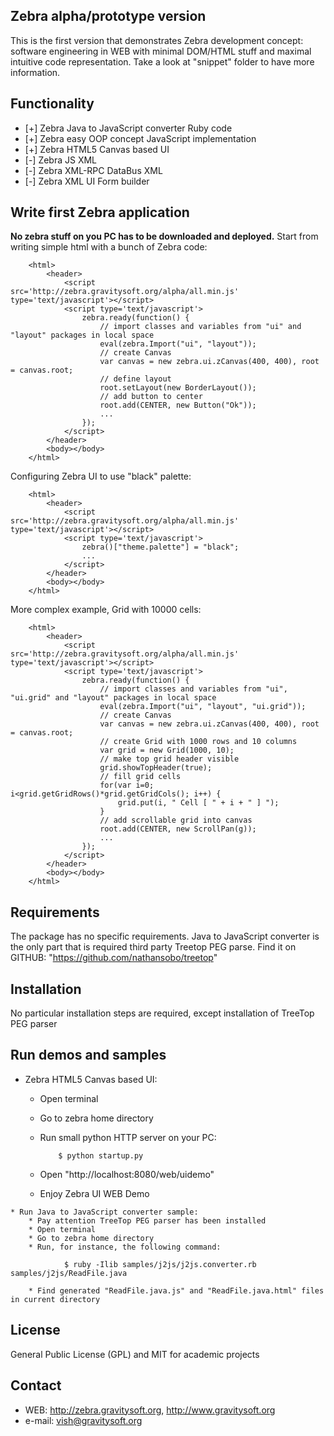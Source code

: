 ## Zebra alpha/prototype version

This is the first version that demonstrates Zebra development concept: software engineering in WEB with minimal
DOM/HTML stuff and maximal intuitive code representation. Take a look at "snippet" folder to have more information. 

## Functionality

   * [+] Zebra Java to JavaScript converter Ruby code
   * [+] Zebra easy OOP concept JavaScript implementation
   * [+] Zebra HTML5 Canvas based UI
   * [-] Zebra JS XML
   * [-] Zebra XML-RPC DataBus XML
   * [-] Zebra XML UI Form builder

## Write first Zebra application

**No zebra stuff on you PC has to be downloaded and deployed.** Start from writing simple html with a bunch of Zebra code:

		<html>
			<header>
				<script src='http://zebra.gravitysoft.org/alpha/all.min.js' type='text/javascript'></script>
				<script type='text/javascript'>
				    zebra.ready(function() {
						// import classes and variables from "ui" and "layout" packages in local space
						eval(zebra.Import("ui", "layout"));
						// create Canvas
					    var canvas = new zebra.ui.zCanvas(400, 400), root = canvas.root;
						// define layout
						root.setLayout(new BorderLayout());
						// add button to center
						root.add(CENTER, new Button("Ok"));
						...
			 		});
				</script>
			</header>
			<body></body>
		</html>

Configuring Zebra UI to use "black" palette:

		<html>
			<header>
				<script src='http://zebra.gravitysoft.org/alpha/all.min.js' type='text/javascript'></script>
				<script type='text/javascript'>
					zebra()["theme.palette"] = "black";
					...
				</script>
			</header>
			<body></body>
		</html>

More complex example, Grid with 10000 cells:

		<html>
			<header>
				<script src='http://zebra.gravitysoft.org/alpha/all.min.js' type='text/javascript'></script>
				<script type='text/javascript'>
				    zebra.ready(function() {
						// import classes and variables from "ui", "ui.grid" and "layout" packages in local space
						eval(zebra.Import("ui", "layout", "ui.grid"));
						// create Canvas
					    var canvas = new zebra.ui.zCanvas(400, 400), root = canvas.root;
						// create Grid with 1000 rows and 10 columns
						var grid = new Grid(1000, 10);
						// make top grid header visible
						grid.showTopHeader(true);
						// fill grid cells
						for(var i=0; i<grid.getGridRows()*grid.getGridCols(); i++) {
							grid.put(i, " Cell [ " + i + " ] ");
						}
						// add scrollable grid into canvas
						root.add(CENTER, new ScrollPan(g));
						...
			 		});
				</script>
			</header>
			<body></body>
		</html>


## Requirements 

The package has no specific requirements. Java to JavaScript converter is the only part that is required third party 
Treetop PEG parse. Find it on GITHUB: "https://github.com/nathansobo/treetop"

## Installation 

No particular installation steps are required, except installation of TreeTop PEG parser

## Run demos and samples

   * Zebra HTML5 Canvas based UI:
   	  * Open terminal
      * Go to zebra home directory
      * Run small python HTTP server on your PC:
 
     			$ python startup.py
  
      * Open "http://localhost:8080/web/uidemo"
      * Enjoy Zebra UI WEB Demo 

	* Run Java to JavaScript converter sample:
		* Pay attention TreeTop PEG parser has been installed 
		* Open terminal
		* Go to zebra home directory
		* Run, for instance, the following command:
	 
	   			$ ruby -Ilib samples/j2js/j2js.converter.rb  samples/j2js/ReadFile.java 
	
		* Find generated "ReadFile.java.js" and "ReadFile.java.html" files in current directory


## License 

General Public License (GPL) and MIT for academic projects
 
## Contact

   * WEB: http://zebra.gravitysoft.org, http://www.gravitysoft.org
   * e-mail: vish@gravitysoft.org
